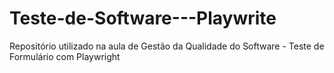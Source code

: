# Teste-de-Software---Playwrite
Repositório utilizado na aula de Gestão da Qualidade do Software - Teste de Formulário com Playwright
